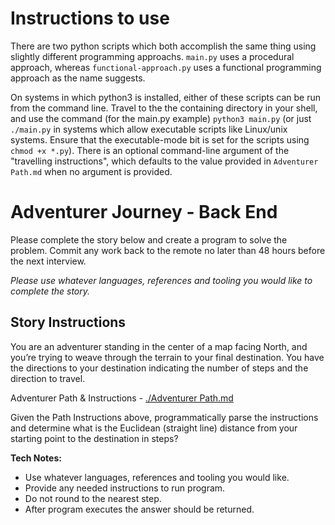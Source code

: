 # Instructions to use
There are two python scripts which both accomplish the same thing using slightly different programming approachs.  `main.py` uses a procedural approach, whereas `functional-approach.py` uses a functional programming approach as the name suggests.

On systems in which python3 is installed, either of these scripts can be run from the command line.  Travel to the the containing directory in your shell, and use the command (for the main.py example) `python3 main.py` (or just `./main.py` in systems which allow executable scripts like Linux/unix systems.  Ensure that the executable-mode bit is set for the scripts using `chmod +x *.py`).  There is an optional command-line argument of the "travelling instructions", which defaults to the value provided in `Adventurer Path.md` when no argument is provided.



# Adventurer Journey - Back End
Please complete the story below and create a program to solve the problem. Commit any work back to the remote no later than 48 hours before the next interview.

*Please use whatever languages, references and tooling you would like to complete the story.*

## Story Instructions
You are an adventurer standing in the center of a map facing North, and you’re trying to weave through the terrain to your final destination. You have the directions to your destination indicating the number of steps and the direction to travel.

Adventurer Path & Instructions - [./Adventurer Path.md](./Adventurer%20Path.md)

Given the Path Instructions above, programmatically parse the instructions and determine what is the Euclidean (straight line) distance from your starting point to the destination in steps?

**Tech Notes:**
- Use whatever languages, references and tooling you would like.
- Provide any needed instructions to run program.
- Do not round to the nearest step.
- After program executes the answer should be returned.
